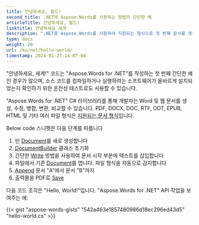 ```yaml
---
title: 안녕하세요, 월드!
second_title: .NET에 Aspose.Words를 사용하는 방법의 간단한 예
articleTitle: 안녕하세요, 월드!
linktitle: 안녕하세요 세계
description: ".NET용 Aspose.Words를 사용하여 지원되는 형식으로 첫 번째 문서를 생성, 편집 및 저장하여 C#의 단순성과 강력함을 경험해 보세요."
type: docs
weight: 20
url: /ko/net/hello-world/
timestamp: 2024-01-27-14-07-04
---
```


"안녕하세요, 세계!" 코드는 "Aspose.Words for .NET"를 작성하는 첫 번째 간단한 예인 경우가 많으며, 소스 코드를 컴파일하거나 실행하려는 소프트웨어가 올바르게 설치되었는지 확인하기 위한 온전성 테스트로도 사용할 수 있습니다.

"Aspose.Words for .NET" C# 라이브러리를 통해 개발자는 Word 및 웹 문서를 생성, 수정, 병합, 변환, 비교할 수 있습니다. PDF, DOCX, DOC, RTF, ODT, EPUB, HTML 및 기타 여러 파일 형식은 [지원되는 문서 형식](/words/ko/net/supported-document-formats/)입니다.

Below code 스니펫은 다음 단계를 따릅니다

1. 빈 [Document](https://reference.aspose.com/words/net/aspose.words/document)를 새로 생성합니다
1. [DocumentBuilder](https://reference.aspose.com/words/net/aspose.words/documentbuilder/) 클래스 초기화
1. 간단한 [Write](https://reference.aspose.com/words/net/aspose.words/documentbuilder/write/) 방법을 사용하여 문서 시작 부분에 텍스트를 삽입합니다
1. 파일에서 기존 [Document](https://reference.aspose.com/words/net/aspose.words/document/document/)를 엽니다. 파일 형식을 자동으로 감지합니다
1. [Append](https://reference.aspose.com/words/net/aspose.words/document/appenddocument/) 문서 "A"에서 문서 "B"까지
1. 출력물을 PDF로 [Save](https://reference.aspose.com/words/net/aspose.words/document/save/)

다음 코드 조각은 "Hello, World!"입니다. "Aspose.Words for .NET" API 작업을 보여주는 예:

{{< gist "aspose-words-gists" "542a463e1857480986d18ec296ed43d5" "hello-world.cs" >}}
